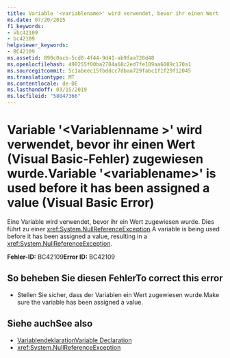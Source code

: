 ```yaml
---
title: Variable '<variablename>' wird verwendet, bevor ihr einen Wert (Visual Basic-Fehler) zugewiesen wurde.
ms.date: 07/20/2015
f1_keywords:
- vbc42109
- bc42109
helpviewer_keywords:
- BC42109
ms.assetid: 890c0acb-5cd8-4f44-9d41-ab9faa728d48
ms.openlocfilehash: 498255f00ba2784a68c2ed7fe189aa6089c170a1
ms.sourcegitcommit: 5c1abeec15fbddcc7dbaa729fabc1f1f29f12045
ms.translationtype: MT
ms.contentlocale: de-DE
ms.lasthandoff: 03/15/2019
ms.locfileid: "58047366"
---
```

# <a name="variable-variablename-is-used-before-it-has-been-assigned-a-value-visual-basic-error"></a><span data-ttu-id="bec7e-102">Variable '\<Variablenname >' wird verwendet, bevor ihr einen Wert (Visual Basic-Fehler) zugewiesen wurde.</span><span class="sxs-lookup"><span data-stu-id="bec7e-102">Variable '\<variablename>' is used before it has been assigned a value (Visual Basic Error)</span></span>
<span data-ttu-id="bec7e-103">Eine Variable wird verwendet, bevor ihr ein Wert zugewiesen wurde. Dies führt zu einer <xref:System.NullReferenceException>.</span><span class="sxs-lookup"><span data-stu-id="bec7e-103">A variable is being used before it has been assigned a value, resulting in a <xref:System.NullReferenceException>.</span></span>  
  
 <span data-ttu-id="bec7e-104">**Fehler-ID:** BC42109</span><span class="sxs-lookup"><span data-stu-id="bec7e-104">**Error ID:** BC42109</span></span>  
  
## <a name="to-correct-this-error"></a><span data-ttu-id="bec7e-105">So beheben Sie diesen Fehler</span><span class="sxs-lookup"><span data-stu-id="bec7e-105">To correct this error</span></span>  
  
-   <span data-ttu-id="bec7e-106">Stellen Sie sicher, dass der Variablen ein Wert zugewiesen wurde.</span><span class="sxs-lookup"><span data-stu-id="bec7e-106">Make sure the variable has been assigned a value.</span></span>  
  
## <a name="see-also"></a><span data-ttu-id="bec7e-107">Siehe auch</span><span class="sxs-lookup"><span data-stu-id="bec7e-107">See also</span></span>

- [<span data-ttu-id="bec7e-108">Variablendeklaration</span><span class="sxs-lookup"><span data-stu-id="bec7e-108">Variable Declaration</span></span>](../../visual-basic/programming-guide/language-features/variables/variable-declaration.md)
- <xref:System.NullReferenceException>
